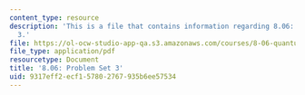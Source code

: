 ```yaml
---
content_type: resource
description: 'This is a file that contains information regarding 8.06: Problem set
  3.'
file: https://ol-ocw-studio-app-qa.s3.amazonaws.com/courses/8-06-quantum-physics-iii-spring-2016/9317eff2ecf157802767935b6ee57534_MIT8_06S16_ps3.pdf
file_type: application/pdf
resourcetype: Document
title: '8.06: Problem Set 3'
uid: 9317eff2-ecf1-5780-2767-935b6ee57534
---
```

